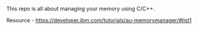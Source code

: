 This repo is all about managing your memory using C/C++.

Resource - https://developer.ibm.com/tutorials/au-memorymanager/#list1

